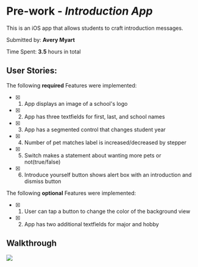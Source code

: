#   Pre-work - *Introduction App*
<p align="center">

This is an iOS app that allows students to craft introduction messages.

Submitted by: **Avery Myart**

Time Spent: **3.5** hours in total


## User Stories:

The following **required** Features were implemented: 

- [x] 1. App displays an image of a school's logo
- [x] 2. App has three textfields for first, last, and school names
- [x] 3. App has a segmented control that changes student year
- [x] 4. Number of pet matches label is increased/decreased by stepper
- [x] 5. Switch makes a statement about wanting more pets or not(true/false)
- [x] 6. Introduce yourself button shows alert box with an introduction and dismiss button

The following **optional** Features were implemented:

- [x] 1. User can tap a button to change the color of the background view
- [x] 2. App has two additional textfields for major and hobby


## Walkthrough

![](https://github.com/AveryMyart/codepath-prework/blob/main/iOSApp.gif)
</p>
